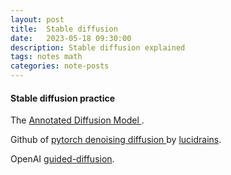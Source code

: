 ```yaml
---
layout: post
title:  Stable diffusion
date:   2023-05-18 09:30:00
description: Stable diffusion explained
tags: notes math
categories: note-posts
---
```


#### Stable diffusion practice
The <a href="https://huggingface.co/blog/annotated-diffusion"> Annotated Diffusion Model </a>.

Github of <a href="https://github.com/lucidrains/denoising-diffusion-pytorch"> pytorch denoising diffusion </a> by <a href="https://github.com/lucidrains?tab=repositories">lucidrains</a>.

OpenAI <a href="https://github.com/openai/guided-diffusion">guided-diffusion</a>.

